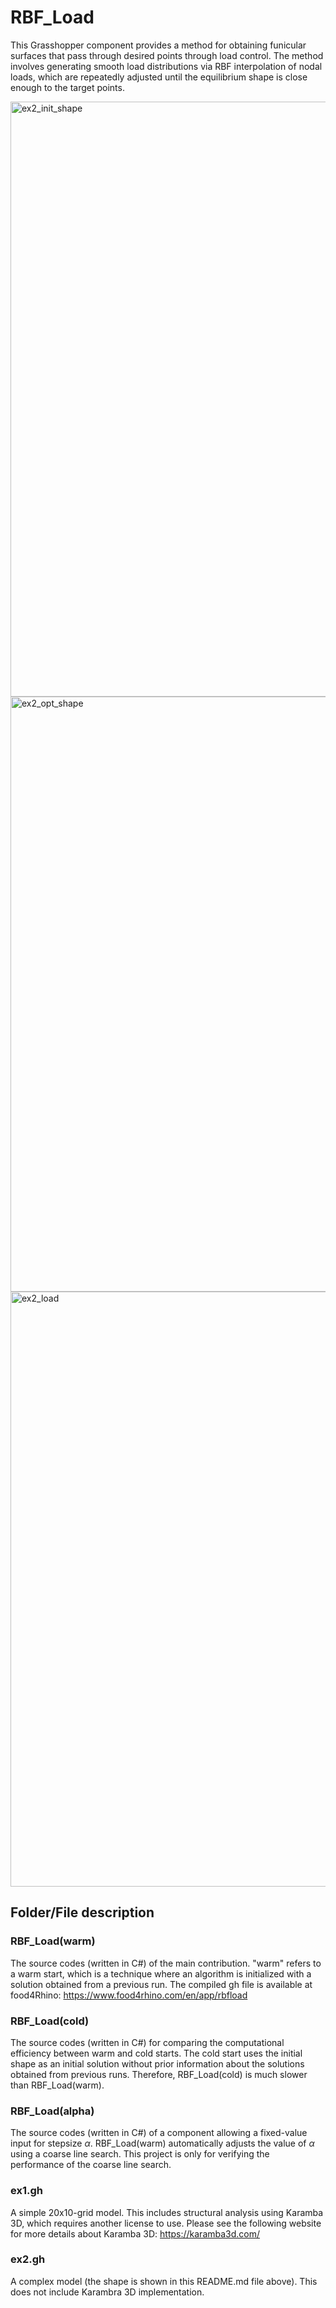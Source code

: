 # RBF_Load
This Grasshopper component provides a method for obtaining funicular surfaces that pass through desired points through load control. The method involves generating smooth load distributions via RBF interpolation of nodal loads, which are repeatedly adjusted until the equilibrium shape is close enough to the target points.

<img width="952" alt="ex2_init_shape" src="https://github.com/kazukihayashi/RBF_Load/assets/25089369/b0cd27a0-526b-4963-8a12-c7c3920574df">
<img width="952" alt="ex2_opt_shape" src="https://github.com/kazukihayashi/RBF_Load/assets/25089369/138e9f08-9e01-42f6-b7d2-296b4ed6e2c8">
<img width="952" alt="ex2_load" src="https://github.com/kazukihayashi/RBF_Load/assets/25089369/aa12c98f-08be-420f-b717-7babd7c7fd1c">


## Folder/File description

### RBF_Load(warm)
The source codes (written in C#) of the main contribution. "warm" refers to a warm start, which is a technique where an algorithm is initialized with a solution obtained from a previous run.
The compiled gh file is available at food4Rhino: https://www.food4rhino.com/en/app/rbfload

### RBF_Load(cold)
The source codes (written in C#)  for comparing the computational efficiency between warm and cold starts. The cold start uses the initial shape as an initial solution without prior information about the solutions obtained from previous runs.
Therefore, RBF_Load(cold) is much slower than RBF_Load(warm).

### RBF_Load(alpha)
The source codes (written in C#)  of a component allowing a fixed-value input for stepsize $\alpha$. RBF_Load(warm) automatically adjusts the value of $\alpha$ using a coarse line search. This project is only for verifying the performance of the coarse line search.

### ex1.gh
A simple 20x10-grid model. This includes structural analysis using Karamba 3D, which requires another license to use.
Please see the following website for more details about Karamba 3D: https://karamba3d.com/

### ex2.gh
A complex model (the shape is shown in this README.md file above). This does not include Karambra 3D implementation.
